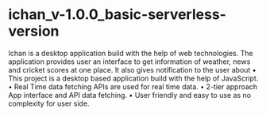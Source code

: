 # ichan_v-1.0.0_basic-serverless-version
Ichan is a desktop application build with the help of web technologies. The application provides user an interface to get information of weather, news and cricket scores at one place. It also gives notification to the user about 
•	This project is a desktop based application build with the help of JavaScript.
•	Real Time data fetching APIs are used for real time data.
•	2-tier approach App interface and API data fetching.
•	User friendly and easy to use as no complexity for user side.

